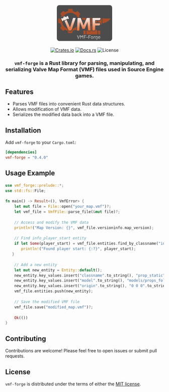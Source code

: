 <div align="center">
<img src="branding/logo.png" alt="Vmf-Forge Logo" width="35%">

[![Crates.io](https://img.shields.io/crates/v/vmf-forge.svg)](https://crates.io/crates/vmf-forge)
[![Docs.rs](https://docs.rs/vmf-forge/badge.svg)](https://docs.rs/vmf-forge)
![License](https://img.shields.io/github/license/IaVashik/vmf-forge)

### `vmf-forge` is a Rust library for parsing, manipulating, and serializing Valve Map Format (VMF) files used in Source Engine games. 
</div>

## Features

*   Parses VMF files into convenient Rust data structures.
*   Allows modification of VMF data.
*   Serializes the modified data back into a VMF file.

## Installation

Add `vmf-forge` to your `Cargo.toml`:

```toml
[dependencies]
vmf-forge = "0.4.0"
```

## Usage Example

```rust
use vmf_forge::prelude::*;
use std::fs::File;

fn main() -> Result<(), VmfError> {
    let mut file = File::open("your_map.vmf")?;
    let vmf_file = VmfFile::parse_file(&mut file)?;

    // Access and modify the VMF data
    println!("Map Version: {}", vmf_file.versioninfo.map_version);

    // Find info_player_start entity
    if let Some(player_start) = vmf_file.entities.find_by_classname("info_player_start").next() {
       println!("Found player start: {:?}", player_start);
   }

    // Add a new entity
    let mut new_entity = Entity::default();
    new_entity.key_values.insert("classname".to_string(), "prop_static".to_string());
    new_entity.key_values.insert("model".to_string(), "models/props_foliage/urban_tree001a.mdl".to_string());
    new_entity.key_values.insert("origin".to_string(), "0 0 0".to_string());
    vmf_file.entities.push(new_entity);

    // Save the modified VMF file
    vmf_file.save("modified_map.vmf")?;

    Ok(())
}
```

## Contributing

Contributions are welcome! Please feel free to open issues or submit pull requests.

## License

`vmf-forge` is distributed under the terms of either the [MIT license](LICENSE).
